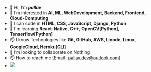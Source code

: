 - 👋 Hi, I’m <b><i>pallav</i></b>
- 👀 I’m interested in <b>AI, ML, WebDevelopment, Backend, Frontend, Cloud-Computing</b>
- 🌱 I can code in <b>HTML, CSS, JavaScript, Django, Python</b>
- 🌱 I'm learning <b>React-Native, C++, OpenCV[Python], Tenserflow[Python]</b>
- 📫 I know Technologies like <b>Git, GitHub, AWS, Linode, Linux, GoogleCloud, Heroku[CLI]</b>
- 💞️ I’m looking to collaborate on Nothing
- 📫 How to reach me [Email- pallav.dev@outlook.com]
- <img src="https://github-readme-stats.vercel.app/api?username=pallav2905-py&&show_icons=true">

